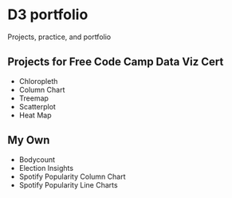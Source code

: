 # D3 portfolio
Projects, practice, and portfolio

## Projects for Free Code Camp Data Viz Cert
- Chloropleth
- Column Chart
- Treemap
- Scatterplot
- Heat Map

## My Own
- Bodycount
- Election Insights
- Spotify Popularity Column Chart
- Spotify Popularity Line Charts